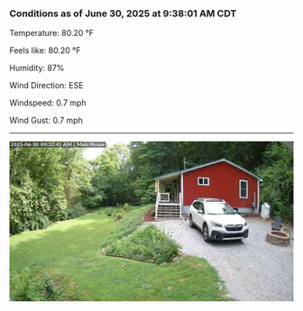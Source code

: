 ### Conditions as of June 30, 2025 at 9:38:01 AM CDT 

Temperature: 80.20 &deg;F

Feels like: 80.20 &deg;F

Humidity: 87%

Wind Direction: ESE

Windspeed: 0.7 mph

Wind Gust: 0.7 mph

---

<img src="./images/latest.jpeg"/>

